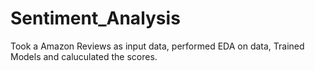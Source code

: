 # Sentiment_Analysis
Took a Amazon Reviews as input data, performed EDA on data, Trained Models and caluculated the scores.
